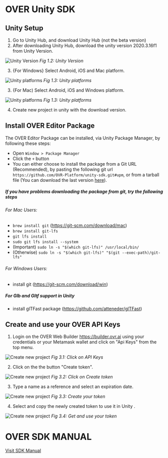 # OVER Unity SDK

## Unity Setup
1. Go to Unity Hub, and download Unity Hub (not the beta version)
2. After downloading Unity Hub, download the unity version 2020.3.16f1 from Unity Version.

![Unity Version](https://assets.ovr.ai/images/github-sdk/unity-builder-tutorial-01.png)
_Fig 1.2: Unity Version_

3.	{For Windows} Select Android, iOS and Mac platform.

![Unity platforms](https://assets.ovr.ai/images/github-sdk/unity-builder-tutorial-02-1.png)
_Fig 1.3: Unity platforms_

3.	{For Mac) Select Android, iOS and Windows platform.

![Unity platforms](https://assets.ovr.ai/images/github-sdk/unity-builder-tutorial-02-2.png)
_Fig 1.3: Unity platforms_

4.	Create new project in unity with the download version.


## Install OVER Editor Package
 The OVER Editor Package can be installed, via Unity Package Manager, by following these steps:

- Open `Window > Package Manager`
- Click the `+` button
- You can either choose to install the package from a Git URL (Recommended), by pasting the following git url `https://github.com/OVR-Platform/unity-sdk.git#upm`, or from a tarball file (You can download the last version [here](https://github.com/OVR-Platform/unity-sdk/releases)).

##### If you have problems downloading the package from git, try the following steps
###### For Mac Users:
- `brew install git` (https://git-scm.com/download/mac)
- `brew install git-lfs`
- `git lfs install`
- `sudo git lfs install --system`
- (Important) `sudo ln -s "$(which git-lfs)" /usr/local/bin/`
- (Otherwise) `sudo ln -s "$(which git-lfs)" "$(git --exec-path)/git-lfs"`
###### For Windows Users:
- install git (https://git-scm.com/download/win)

##### For Glb and Gltf support in Unity
- install glTFast package (https://github.com/atteneder/glTFast)

## Create and use your OVER API Keys
1.	Login on the OVER Web Builder https://builder.ovr.ai using your credentials or your Metamask wallet and click on "Api Keys" from the top menu.

![Create new project](https://assets.ovr.ai/images/github-sdk/unity-builder-tutorial-03.png)
_Fig 3.1: Click on API Keys_

2. Click on the the button "Create token".

![Create new project](https://assets.ovr.ai/images/github-sdk/unity-builder-tutorial-04.png)
_Fig 3.2: Click on Create token_

3.	Type a name as a reference and select an expiration date.

![Create new project](https://assets.ovr.ai/images/github-sdk/unity-builder-tutorial-05.png)
_Fig 3.3: Create your token_

4.	Select and copy the newly created token to use it in Unity .

![Create new project](https://assets.ovr.ai/images/github-sdk/unity-builder-tutorial-06.png)
_Fig 3.4: Get and use your token_

# OVER SDK MANUAL
[Visit SDK Manual](https://docs.overthereality.ai/over-sdk-manual/
)
